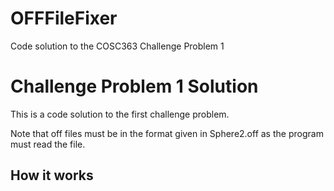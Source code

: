 # OFFFileFixer
Code solution to the COSC363 Challenge Problem 1
<h1>Challenge Problem 1 Solution</h1>
<p>This is a code solution to the first challenge problem.</p>
<p>Note that off files must be in the format given in Sphere2.off as the program must read the file.</p>
<h2>How it works</h2>

